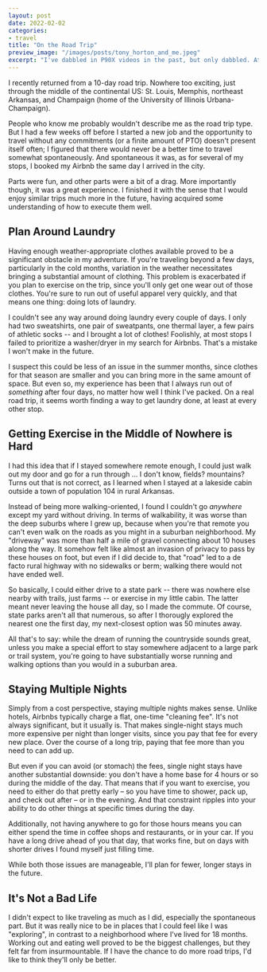 ```yaml
---
layout: post
date: 2022-02-02
categories:
- travel
title: "On the Road Trip"
preview_image: "/images/posts/tony_horton_and_me.jpeg"
excerpt: "I've dabbled in P90X videos in the past, but only dabbled. At different times, I got into the cardio and ab workout videos for a month or so, but I never made any attempt to actually complete the 90-day program – I had only even tried maybe 5 of the videos. But starting at the beginning of August, I leapt into P90X."
---
```


I recently returned from a 10-day road trip. Nowhere too exciting, just through the middle of the continental US: St. Louis, Memphis, northeast Arkansas, and Champaign (home of the University of Illinois Urbana-Champaign).

People who know me probably wouldn't describe me as the road trip type. But I had a few weeks off before I started a new job and the opportunity to travel without any commitments (or a finite amount of PTO) doesn't present itself often; I figured that there would never be a better time to travel somewhat spontaneously. And spontaneous it was, as for several of my stops, I booked my Airbnb the same day I arrived in the city.

Parts were fun, and other parts were a bit of a drag. More importantly though, it was a great experience. I finished it with the sense that I would enjoy similar trips much more in the future, having acquired some understanding of how to execute them well.

## Plan Around Laundry

Having enough weather-appropriate clothes available proved to be a significant obstacle in my adventure. If you're traveling beyond a few days, particularly in the cold months, variation in the weather necessitates bringing a substantial amount of clothing. This problem is exacerbated if you plan to exercise on the trip, since you'll only get one wear out of those clothes. You're sure to run out of useful apparel very quickly, and that means one thing: doing lots of laundry.

I couldn't see any way around doing laundry every couple of days. I only had two sweatshirts, one pair of sweatpants, one thermal layer, a few pairs of athletic socks -- and I brought a lot of clothes! Foolishly, at most stops I failed to prioritize a washer/dryer in my search for Airbnbs. That's a mistake I won't make in the future.

I suspect this could be less of an issue in the summer months, since clothes for that season are smaller and you can bring more in the same amount of space. But even so, my experience has been that I always run out of *something* after four days, no matter how well I think I've packed. On a real road trip, it seems worth finding a way to get laundry done, at least at every other stop.

## Getting Exercise in the Middle of Nowhere is Hard

I had this idea that if I stayed somewhere remote enough, I could just walk out my door and go for a run through ... I don't know, fields? mountains? Turns out that is not correct, as I learned when I stayed at a lakeside cabin outside a town of population 104 in rural Arkansas.

Instead of being more walking-oriented, I found I couldn't go *anywhere* except my yard without driving. In terms of walkability, it was worse than the deep suburbs where I grew up, because when you're that remote you can't even walk on the roads as you might in a suburban neighborhood. My "driveway" was more than half a mile of gravel connecting about 10 houses along the way. It somehow felt like almost an invasion of privacy to pass by these houses on foot, but even if I did decide to, that "road" led to a de facto rural highway with no sidewalks or berm; walking there would not have ended well.

So basically, I could either drive to a state park -- there was nowhere else nearby with trails, just farms -- or exercise in my little cabin. The latter meant never leaving the house all day, so I made the commute. Of course, state parks aren't all that numerous, so after I thorougly explored the nearest one the first day, my next-closest option was 50 minutes away.

All that's to say: while the dream of running the countryside sounds great, unless you make a special effort to stay somewhere adjacent to a large park or trail system, you're going to have substantially worse running and walking options than you would in a suburban area.

## Staying Multiple Nights

Simply from a cost perspective, staying multiple nights makes sense. Unlike hotels, Airbnbs typically charge a flat, one-time "cleaning fee". It's not always significant, but it usually is. That makes single-night stays much more expensive per night than longer visits, since you pay that fee for every new place. Over the course of a long trip, paying that fee more than you need to can add up.

But even if you can avoid (or stomach) the fees, single night stays have another substantial downside: you don't have a home base for 4 hours or so during the middle of the day. That means that if you want to exercise, you need to either do that pretty early – so you have time to shower, pack up, and check out after – or in the evening. And that constraint ripples into your ability to do other things at specific times during the day.

Additionally, not having anywhere to go for those hours means you can either spend the time in coffee shops and restaurants, or in your car. If you have a long drive ahead of you that day, that works fine, but on days with shorter drives I found myself just filling time.

While both those issues are manageable, I'll plan for fewer, longer stays in the future.

## It's Not a Bad Life

I didn't expect to like traveling as much as I did, especially the spontaneous part. But it was really nice to be in places that I could feel like I was "exploring", in contrast to a neighborhood where I've lived for 18 months. Working out and eating well proved to be the biggest challenges, but they felt far from insurmountable. If I have the chance to do more road trips, I'd like to think they'll only be better.
